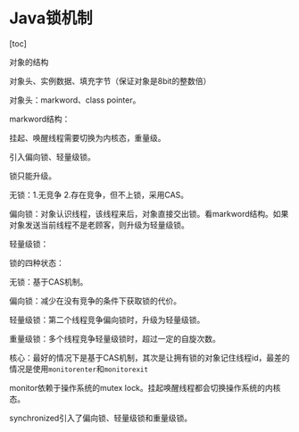 # Java锁机制

[toc]



对象的结构

对象头、实例数据、填充字节（保证对象是8bit的整数倍）

对象头：markword、class pointer。

markword结构：

挂起、唤醒线程需要切换为内核态，重量级。

引入偏向锁、轻量级锁。

锁只能升级。



无锁：1.无竞争 2.存在竞争，但不上锁，采用CAS。

偏向锁：对象认识线程，该线程来后，对象直接交出锁。看markword结构。如果对象发送当前线程不是老顾客，则升级为轻量级锁。

轻量级锁：



锁的四种状态：

无锁：基于CAS机制。

偏向锁：减少在没有竞争的条件下获取锁的代价。

轻量级锁：第二个线程竞争偏向锁时，升级为轻量级锁。

重量级锁：多个线程竞争轻量级锁时，超过一定的自旋次数。



核心：最好的情况下是基于CAS机制，其次是让拥有锁的对象记住线程id，最差的情况是使用`monitorenter`和`monitorexit`



monitor依赖于操作系统的mutex lock。挂起唤醒线程都会切换操作系统的内核态。



synchronized引入了偏向锁、轻量级锁和重量级锁。
